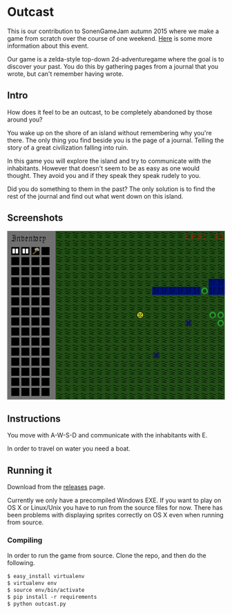 Outcast
=======

This is our contribution to SonenGameJam autumn 2015 where we make a game from
scratch over the course of one weekend. [Here](http://sonengamejam.org/) is some
more information about this event.

Our game is a zelda-style top-down 2d-adventuregame where the goal is to
discover your past. You do this by gathering pages from a journal that you
wrote, but can't remember having wrote.

## Intro

How does it feel to be an outcast, to be completely abandoned by those around
you?

You wake up on the shore of an island without remembering why you're there. The
only thing you find beside you is the page of a journal. Telling the story of a
great civilization falling into ruin.

In this game you will explore the island and try to communicate with the
inhabitants. However that doesn't seem to be as easy as one would thought. They
avoid you and if they speak they speak rudely to you.

Did you do something to them in the past? The only solution is to find the rest
of the journal and find out what went down on this island.

## Screenshots

![A screenshot.](https://github.com/benedicteb/outcast/blob/master/screenshots/sonengamenjamdisplay.png "Screenshot")

## Instructions

You move with A-W-S-D and communicate with the inhabitants with E.

In order to travel on water you need a boat.

## Running it

Download from the [releases](https://github.com/benedicteb/outcast/releases)
page.

Currently we only have a precompiled Windows EXE.
If you want to play on OS X or Linux/Unix you have to run from  the source files for now.
There has been problems with displaying sprites correctly on OS X even when running from source.

### Compiling

In order to run the game from source. Clone the repo, and then do the following.

```
$ easy_install virtualenv
$ virtualenv env
$ source env/bin/activate
$ pip install -r requirements
$ python outcast.py
```
